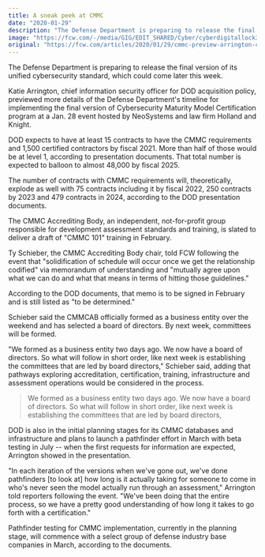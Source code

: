 ```yaml
---
title: A sneak peek at CMMC
date: "2020-01-29"
description: "The Defense Department is preparing to release the final version of its unified cybersecurity standard, which could come later this week."
image: "https://fcw.com/-/media/GIG/EDIT_SHARED/Cyber/cyberdigitallock306049034.jpg"
original: "https://fcw.com/articles/2020/01/29/cmmc-preview-arrington-cyber.aspx"
---
```


The Defense Department is preparing to release the final version of its unified cybersecurity standard, which could come later this week.

Katie Arrington, chief information security officer for DOD acquisition policy, previewed more details of the Defense Department's timeline for implementing the final version of Cybersecurity Maturity Model Certification program at a Jan. 28 event hosted by NeoSystems and law firm Holland and Knight.

DOD expects to have at least 15 contracts to have the CMMC requirements and 1,500 certified contractors by fiscal 2021. More than half of those would be at level 1, according to presentation documents. That total number is expected to balloon to almost 48,000 by fiscal 2025.

The number of contracts with CMMC requirements will, theoretically, explode as well with 75 contracts including it by fiscal 2022, 250 contracts by 2023 and 479 contracts in 2024, according to the DOD presentation documents.

The CMMC Accrediting Body, an independent, not-for-profit group responsible for development assessment standards and training, is slated to deliver a draft of "CMMC 101" training in February.

Ty Schieber, the CMMC Accrediting Body chair, told FCW following the event that "solidification of schedule will occur once we get the relationship codified" via memorandum of understanding and "mutually agree upon what we can do and what that means in terms of hitting those guidelines."

According to the DOD documents, that memo is to be signed in February and is still listed as "to be determined."

Schieber said the CMMCAB officially formed as a business entity over the weekend and has selected a board of directors. By next week, committees will be formed.

"We formed as a business entity two days ago. We now have a board of directors. So what will follow in short order, like next week is establishing the committees that are led by board directors," Schieber said, adding that pathways exploring accreditation, certification, training, infrastructure and assessment operations would be considered in the process.

>We formed as a business entity two days ago. We now have a board of directors. So what will follow in short order, like next week is establishing the committees that are led by board directors,

DOD is also in the initial planning stages for its CMMC databases and infrastructure and plans to launch a pathfinder effort in March with beta testing in July -- when the first requests for information are expected, Arrington showed in the presentation.

"In each iteration of the versions when we've gone out, we've done pathfinders [to look at] how long is it actually taking for someone to come in who's never seen the model actually run through an assessment," Arrington told reporters following the event. "We've been doing that the entire process, so we have a pretty good understanding of how long it takes to go forth with a certification."

Pathfinder testing for CMMC implementation, currently in the planning stage, will commence with a select group of defense industry base companies in March, according to the documents.